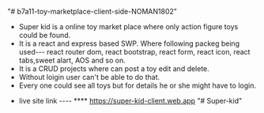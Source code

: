 "# b7a11-toy-marketplace-client-side-NOMAN1802" 
+ Super kid is a online toy market place where only action figure toys could be found.
+ It is a react and express based SWP. Where following packeg being used--- react router dom, react bootstrap, react form, react icon, react tabs,sweet alart, AOS and so on.
+ It is a CRUD projects where can post a toy edit and delete.
+ Without loigin user can't be able to do that.
+ Every one could see all toys but for details he or she might have to login.


* live site link ----  ****  https://super-kid-client.web.app
"# Super-kid" 
